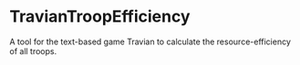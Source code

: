 # TravianTroopEfficiency
A tool for the text-based game Travian to calculate the resource-efficiency of all troops.
